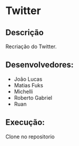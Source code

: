 # Twitter 
## Descrição
Recriação do Twitter.

## Desenvolvedores:
- João Lucas
- Matias Fuks
- Michelli
- Roberto Gabriel
- Ruan

## Execução:
Clone no repositorio 
